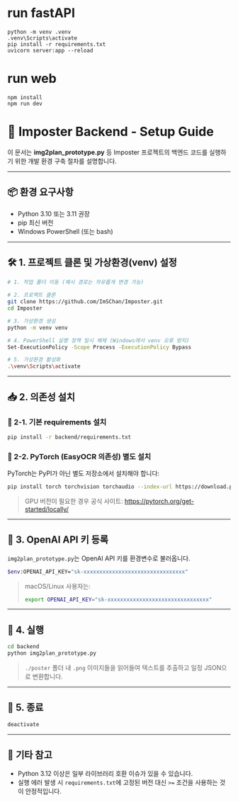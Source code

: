 # run fastAPI
```
python -m venv .venv
.venv\Scripts\activate
pip install -r requirements.txt
uvicorn server:app --reload
```

# run web
```
npm install
npm run dev
```

# 🧠 Imposter Backend - Setup Guide

이 문서는 **img2plan_prototype.py** 등 Imposter 프로젝트의 백엔드 코드를 실행하기 위한 개발 환경 구축 절차를 설명합니다.

---

## 📦 환경 요구사항

- Python 3.10 또는 3.11 권장
- pip 최신 버전
- Windows PowerShell (또는 bash)

---

## 🛠 1. 프로젝트 클론 및 가상환경(venv) 설정

```bash
# 1. 작업 폴더 이동 (예시 경로는 자유롭게 변경 가능)

# 2. 프로젝트 클론
git clone https://github.com/ImSChan/Imposter.git
cd Imposter

# 3. 가상환경 생성
python -m venv venv

# 4. PowerShell 실행 정책 일시 해제 (Windows에서 venv 오류 방지)
Set-ExecutionPolicy -Scope Process -ExecutionPolicy Bypass

# 5. 가상환경 활성화
.\venv\Scripts\activate
```

---

## 📥 2. 의존성 설치

### 🔹 2-1. 기본 requirements 설치

```bash
pip install -r backend/requirements.txt
```

### 🔹 2-2. PyTorch (EasyOCR 의존성) 별도 설치

PyTorch는 PyPI가 아닌 별도 저장소에서 설치해야 합니다:

```bash
pip install torch torchvision torchaudio --index-url https://download.pytorch.org/whl/cpu
```

> GPU 버전이 필요한 경우 공식 사이트: https://pytorch.org/get-started/locally/

---

## 🔐 3. OpenAI API 키 등록

`img2plan_prototype.py`는 OpenAI API 키를 환경변수로 불러옵니다.

```bash
$env:OPENAI_API_KEY="sk-xxxxxxxxxxxxxxxxxxxxxxxxxxxxxxxx"
```

> macOS/Linux 사용자는:
> ```bash
> export OPENAI_API_KEY="sk-xxxxxxxxxxxxxxxxxxxxxxxxxxxxxxxx"
> ```

---

## 🚀 4. 실행

```bash
cd backend
python img2plan_prototype.py
```

> `./poster` 폴더 내 `.png` 이미지들을 읽어들여 텍스트를 추출하고 일정 JSON으로 변환합니다.

---

## 🧪 5. 종료

```bash
deactivate
```

---

## 📎 기타 참고

- Python 3.12 이상은 일부 라이브러리 호환 이슈가 있을 수 있습니다.
- 실행 에러 발생 시 `requirements.txt`에 고정된 버전 대신 `>=` 조건을 사용하는 것이 안정적입니다.
